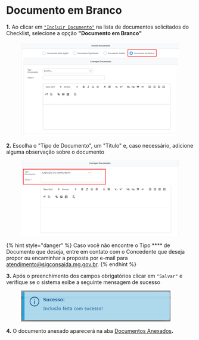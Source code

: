 # Documento em Branco

**1.** Ao clicar em [`"Incluir Documento"`](broken-reference) na lista de documentos solicitados do Checklist, selecione a opção **"Documento em Branco"**

<figure><img src="../../../.gitbook/assets/image (509).png" alt=""><figcaption></figcaption></figure>

**2.** Escolha o "Tipo de Documento", um "Título" e, caso necessário, adicione alguma observação sobre o documento&#x20;

<figure><img src="../../../.gitbook/assets/image (491).png" alt=""><figcaption></figcaption></figure>

{% hint style="danger" %}
Caso você não encontre o Tipo **** de Documento que deseja, entre em contato com o Concedente que deseja propor ou encaminhar a proposta por e-mail para atendimento@sigconsaida.mg.gov.br.
{% endhint %}

**3.** Após o preenchimento dos campos obrigatórios clicar em `"Salvar"` e verifique se o sistema exibe a seguinte mensagem de sucesso

<figure><img src="../../../.gitbook/assets/image (525).png" alt=""><figcaption></figcaption></figure>

**4.** O documento anexado aparecerá na aba [Documentos Anexados](../)**.**
